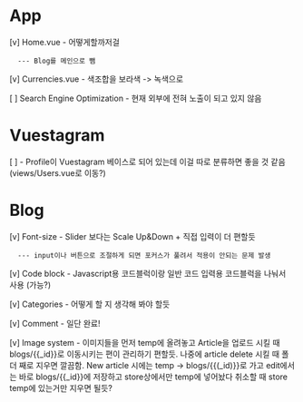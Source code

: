 
# App
  [v] Home.vue - 어떻게할까저걸

      --- Blog를 메인으로 뺌

  [v] Currencies.vue - 색조합을 보라색 -> 녹색으로

  [ ] Search Engine Optimization - 현재 외부에 전혀 노출이 되고 있지 않음

# Vuestagram
  [ ] - Profile이 Vuestagram 베이스로 되어 있는데 이걸 따로 분류하면 좋을 것 같음 (views/Users.vue로 이동?)

# Blog
  [v] Font-size - Slider 보다는 Scale Up&Down + 직접 입력이 더 편할듯

      --- input이나 버튼으로 조절하게 되면 포커스가 풀려서 적용이 안되는 문제 발생

  [v] Code block - Javascript용 코드블럭이랑 일반 코드 입력용 코드블럭을 나눠서 사용 (가능?)

  [v] Categories - 어떻게 할 지 생각해 봐야 할듯

  [v] Comment - 일단 완료!

  [v] Image system - 이미지들을 먼저 temp에 올려놓고 Article을 업로드 시킬 때 blogs/{{_id}}로 이동시키는 편이 관리하기 편할듯. 나중에 article delete 시킬 때 폴더 째로 지우면 깔끔함. New article 시에는 temp -> blogs/{{(_id)}}로 가고 edit에서는 바로 blogs/{{_id}}에 저장하고 store상에서만 temp에 넣어놨다 취소할 때 store temp에 있는거만 지우면 될듯?
